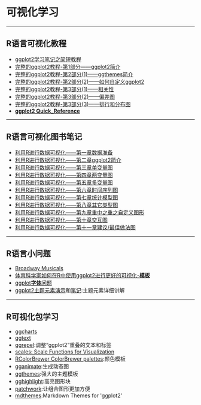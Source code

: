 # 可视化学习

---

## R语言可视化教程

- [ggplot2学习笔记之简短教程](https://rpubs.com/lijunjie_ggplot2/576373)
- [完整的ggplot2教程-第1部分——ggplot2简介](https://rpubs.com/lijunjie_ggplot2/ggplot2_introduction)
- [完整的ggplot2教程-第2部分(1)——ggthemes简介](https://rpubs.com/lijunjie_ggplot2/ggthemes)
- [完整的ggplot2教程-第2部分(2)——如何自定义ggplot2](https://rpubs.com/lijunjie_ggplot2/576473)
- [完整的ggplot2教程-第3部分(1)——相关性](https://rpubs.com/lijunjie_ggplot2/576897)
- [完整的ggplot2教程-第3部分(2)——偏差图](https://rpubs.com/lijunjie_ggplot2/576957)
- [完整的ggplot2教程-第3部分(3)——排行和分布图](https://rpubs.com/lijunjie_ggplot2/577314)
- [**ggplot2 Quick_Reference**](https://rpubs.com/lijunjie_ggplot2/Quick_Reference)

---

## R语言可视化图书笔记

- [利用R进行数据可视化——第一章数据准备](https://rpubs.com/lijunjie_ggplot2/data_preparation)
- [利用R进行数据可视化——第二章ggplot2简介](https://rpubs.com/lijunjie_ggplot2/Introduction_to_ggplot2)
- [利用R进行数据可视化——第三章单变量图](https://rpubs.com/lijunjie_ggplot2/Univariate_Graphs)
- [利用R进行数据可视化——第四章两变量图](https://rpubs.com/lijunjie_ggplot2/585483)
- [利用R进行数据可视化——第五章多变量图](https://rpubs.com/lijunjie_ggplot2/586575)
- [利用R进行数据可视化——第六章时间序列图](https://rpubs.com/lijunjie_ggplot2/587543)
- [利用R进行数据可视化——第七章统计模型图](https://rpubs.com/lijunjie_ggplot2/587712)
- [利用R进行数据可视化——第八章其它类型图](https://rpubs.com/lijunjie_ggplot2/589104)
- [利用R进行数据可视化——第九章重中之重之自定义图形](https://rpubs.com/lijunjie_ggplot2/589199)
- [利用R进行数据可视化——第十章交互图](https://rpubs.com/lijunjie_ggplot2/597913)
- [利用R进行数据可视化——第十一章建议/最佳做法图](https://rpubs.com/lijunjie_ggplot2/597915)

---

## R语言小问题

- [Broadway Musicals](https://rpubs.com/lijunjie_ggplot2/608744)
- [体育科学家如何在R中使用ggplot2进行更好的可视化-**模板**](https://jmxsy2016.github.io/Learning-visualization/post/体育科学家如何在R中使用ggplot2进行更好的可视化.html)
- [ggplot**字体**问题](https://jmxsy2016.github.io/Learning-visualization/post/ggplot字体问题.html)
- [ggplot2主题元素演示](https://henrywang.nl/ggplot2-theme-elements-demonstration/)和[笔记](https://jmxsy2016.github.io/Learning-visualization/post/ggplot2-Theme-Elements-Reference.html):主题元素详细讲解

---

## R可视化包学习

- [ggcharts](https://thomas-neitmann.github.io/ggcharts/index.html)
- [ggtext](https://wilkelab.org/ggtext/)
- [ggrepel](https://rpubs.com/lijunjie_ggplot2/598778):调整“ggplot2”重叠的文本和标签
- [scales: Scale Functions for Visualization](https://rpubs.com/lijunjie_ggplot2/605399)
- [RColorBrewer ColorBrewer palettes](https://rpubs.com/lijunjie_ggplot2/605597):颜色模板
- [gganimate](https://jmxsy2016.github.io/Learning-visualization/post/gganimate动态图.html):生成动态图
- [ggthemes](https://yutannihilation.github.io/allYourFigureAreBelongToUs/ggthemes/):强大的主题模板
- [gghighlight](https://rpubs.com/lijunjie_ggplot2/600571):高亮图形块
- [patchwork](https://rpubs.com/lijunjie_ggplot2/597961):让组合图形更加方便
- [mdthemes](https://github.com/thomas-neitmann/mdthemes):Markdown Themes for 'ggplot2'









